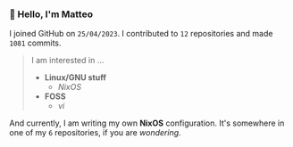 ### 👋 Hello, I'm Matteo

I joined GitHub on `25/04/2023`.
I contributed to `12` repositories and made `1081` commits.

> I am interested in ...
> 
> - **Linux/GNU stuff**
>     - *NixOS*
> - **FOSS**
>   - *vi*

And currently, I am writing my own **NixOS** configuration. It's somewhere in one of my `6` repositories, if you are *wondering*.
